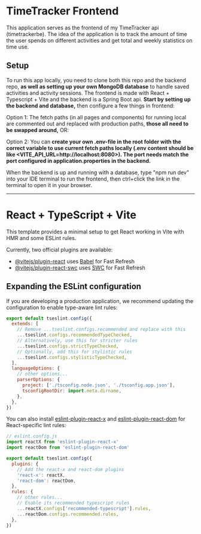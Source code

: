# TimeTracker Frontend

This application serves as the frontend of my TimeTracker api (timetrackerbe).
The idea of the application is to track the amount of time the user spends on different activities
and get total and weekly statistics on time use.

## Setup

To run this app locally, you need to clone both this repo and the backend repo, **as well as setting
up your own MongoDB database** to handle saved activities and activity sessions.
The frontend is made with React + Typescript + Vite and the backend is a Spring Boot api.
**Start by setting up the backend and database,** then configure a few things in frontend:

Option 1: The fetch paths (in all pages and components) for running local are commented out and replaced
with production paths, **those all need to be swapped around,** OR:

Option 2: You can **create your own .env-file in the root folder with the correct variable to use current
fetch paths locally (.env content should be like <VITE_API_URL=http://localhost:8080>). The port needs
match the port configured in application.properties in the backend.**

When the backend is up and running with a database, type "npm run dev" into your IDE terminal to run
the frontend, then ctrl+click the link in the terminal to open it in your browser.

-------------------------------------------------------------------------------------------------------

# React + TypeScript + Vite

This template provides a minimal setup to get React working in Vite with HMR and some ESLint rules.

Currently, two official plugins are available:

- [@vitejs/plugin-react](https://github.com/vitejs/vite-plugin-react/blob/main/packages/plugin-react) uses [Babel](https://babeljs.io/) for Fast Refresh
- [@vitejs/plugin-react-swc](https://github.com/vitejs/vite-plugin-react/blob/main/packages/plugin-react-swc) uses [SWC](https://swc.rs/) for Fast Refresh

## Expanding the ESLint configuration

If you are developing a production application, we recommend updating the configuration to enable type-aware lint rules:

```js
export default tseslint.config({
  extends: [
    // Remove ...tseslint.configs.recommended and replace with this
    ...tseslint.configs.recommendedTypeChecked,
    // Alternatively, use this for stricter rules
    ...tseslint.configs.strictTypeChecked,
    // Optionally, add this for stylistic rules
    ...tseslint.configs.stylisticTypeChecked,
  ],
  languageOptions: {
    // other options...
    parserOptions: {
      project: ['./tsconfig.node.json', './tsconfig.app.json'],
      tsconfigRootDir: import.meta.dirname,
    },
  },
})
```

You can also install [eslint-plugin-react-x](https://github.com/Rel1cx/eslint-react/tree/main/packages/plugins/eslint-plugin-react-x) and [eslint-plugin-react-dom](https://github.com/Rel1cx/eslint-react/tree/main/packages/plugins/eslint-plugin-react-dom) for React-specific lint rules:

```js
// eslint.config.js
import reactX from 'eslint-plugin-react-x'
import reactDom from 'eslint-plugin-react-dom'

export default tseslint.config({
  plugins: {
    // Add the react-x and react-dom plugins
    'react-x': reactX,
    'react-dom': reactDom,
  },
  rules: {
    // other rules...
    // Enable its recommended typescript rules
    ...reactX.configs['recommended-typescript'].rules,
    ...reactDom.configs.recommended.rules,
  },
})
```
